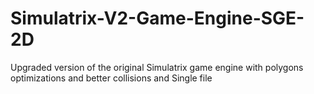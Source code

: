 # Simulatrix-V2-Game-Engine-SGE-2D
Upgraded version of the original Simulatrix  game engine with polygons optimizations and better collisions and Single file
